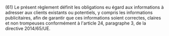(61) Le présent règlement définit les obligations eu égard aux informations à adresser aux clients existants ou potentiels, y compris les informations publicitaires, afin de garantir que ces informations soient correctes, claires et non trompeuses conformément à l'article 24, paragraphe 3, de la directive 2014/65/UE.